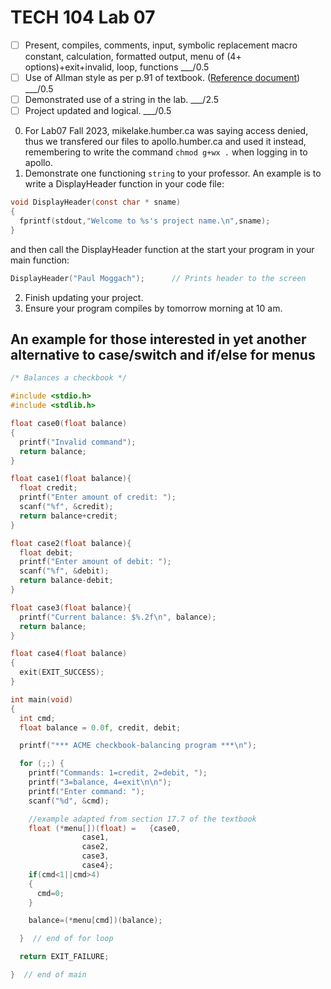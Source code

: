# TECH 104 Lab 07
- [ ] Present, compiles, comments, input, symbolic replacement macro constant, calculation, formatted output, menu of (4+ options)+exit+invalid, loop, functions ___/0.5
- [ ] Use of Allman style as per p.91 of textbook. ([Reference document](https://humberital-my.sharepoint.com/:w:/g/personal/mdrk0011_humber_ca/Ee6iBqaMJXtFih6kvjZc_7wBI6vaY4SiIN5vI1bv3Pgc0A?e=u313bQ))  ___/0.5
- [ ] Demonstrated use of a string in the lab. ___/2.5
- [ ] Project updated and logical. ___/0.5

0. For Lab07 Fall 2023, mikelake.humber.ca was saying access denied, thus we transfered our files to apollo.humber.ca and used it instead, remembering to write the command ```chmod g+wx .``` when logging in to apollo.
1.  Demonstrate one functioning ```string``` to your professor.
An example is to write a DisplayHeader function in your code file:
```c
void DisplayHeader(const char * sname) 
{ 
  fprintf(stdout,"Welcome to %s's project name.\n",sname); 
} 
```
and then call the DisplayHeader function at the start your program in your main function:
```c
DisplayHeader("Paul Moggach");		// Prints header to the screen
```
2.  Finish updating your project.
3.  Ensure your program compiles by tomorrow morning at 10 am.

## An example for those interested in yet another alternative to case/switch and if/else for menus
```c
/* Balances a checkbook */

#include <stdio.h>
#include <stdlib.h>

float case0(float balance)
{
  printf("Invalid command");
  return balance;
}

float case1(float balance){
  float credit;
  printf("Enter amount of credit: ");
  scanf("%f", &credit);
  return balance+credit;
}

float case2(float balance){
  float debit;
  printf("Enter amount of debit: ");
  scanf("%f", &debit);
  return balance-debit;
}

float case3(float balance){
  printf("Current balance: $%.2f\n", balance);
  return balance;
}

float case4(float balance)
{
  exit(EXIT_SUCCESS);
}

int main(void)
{
  int cmd;
  float balance = 0.0f, credit, debit;

  printf("*** ACME checkbook-balancing program ***\n");

  for (;;) {
    printf("Commands: 1=credit, 2=debit, ");
    printf("3=balance, 4=exit\n\n");
    printf("Enter command: ");
    scanf("%d", &cmd);

    //example adapted from section 17.7 of the textbook
    float (*menu[])(float) =   {case0,
				case1,
				case2,
				case3,
				case4};	
    if(cmd<1||cmd>4)
    {
      cmd=0;
    }

    balance=(*menu[cmd])(balance);

  }  // end of for loop

  return EXIT_FAILURE;

}  // end of main
```
